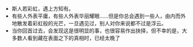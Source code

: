 - 斯人若彩虹，遇上方知有。
- 有些人外表平庸，有些人外表华丽耀眼……但是你总会遇到一些人，由内而外地散发着彩虹般的光芒，一旦遇见过，别人对你来说都不过是浮云。
- 当你回首过去，会发现这是很明显的事，也很容易作出抉择，但不幸的是，大多数人看到藏在表面之下的真相时，已经太晚了
